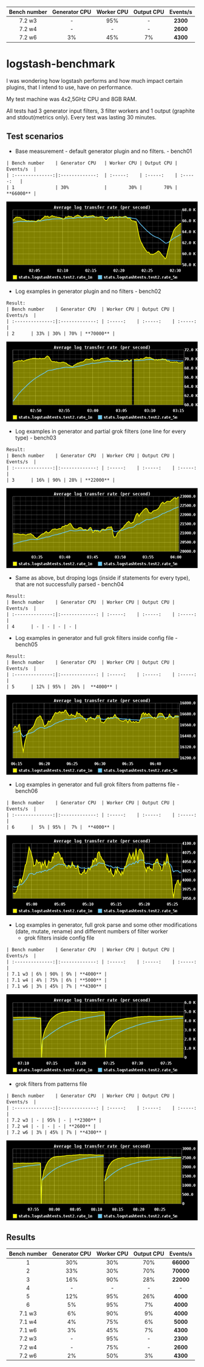 | Bench number    | Generator CPU  | Worker CPU | Output CPU | Events/s  |
| :--------------:|:-------------: | :-----:    | :-----:    | :-----:   |
| 7.2 w3 | - | 95% | - | **2300** |
| 7.2 w4 | - | - | - | **2600** |
| 7.2 w6 | 3% | 45% | 7% | **4300** |



logstash-benchmark
==================

I was wondering how logstash performs and how much impact certain plugins, that I intend to use, have on performance.

My test machine was 4x2,5GHz CPU and 8GB RAM.

All tests had 3 generator input filters, 3 filter workers and 1 output (graphite and stdout(metrics only).
Every test was lasting 30 minutes.


Test scenarios
-----------

* Base measurement - default generator plugin and no filters. - bench01
```
| Bench number 	  | Generator CPU   | Worker CPU | Output CPU | Events/s  |
| :--------------:|:-------------:  | :-----:	 | :-----:	  | :-----:   |
| 1  	 		  | 30% 			| 		 30% | 		  70% | **66000** |
```
![Bench01](https://github.com/matejzero/logstash-benchmark/blob/master/graphite-graphs/bench-1-average-log.png "Benchmark 01")

* Log examples in generator plugin and no filters  - bench02
```
Result: 
| Bench number    | Generator CPU  | Worker CPU | Output CPU | Events/s  |
| :--------------:|:-------------: | :-----:    | :-----:    | :-----:   |
| 2  	 | 33% | 30% | 70% | **70000** |
```
![Bench02](https://github.com/matejzero/logstash-benchmark/blob/master/graphite-graphs/bench-2-average-log.png "Benchmark 02")

* Log examples in generator and partial grok filters (one line for every type)  - bench03
```
Result: 
| Bench number    | Generator CPU  | Worker CPU | Output CPU | Events/s  |
| :--------------:|:-------------: | :-----:    | :-----:    | :-----:   |
| 3 	 | 16% | 90% | 28% | **22000** |
```
![Bench03](https://github.com/matejzero/logstash-benchmark/blob/master/graphite-graphs/bench-3-average-log.png "Benchmark 03")

* Same as above, but droping logs (inside if statements for every type), that are not successfully parsed - bench04
```
Result: 
| Bench number    | Generator CPU  | Worker CPU | Output CPU | Events/s  |
| :--------------:|:-------------: | :-----:    | :-----:    | :-----:   |
| 4 	 | - | - | - | - |
```


* Log examples in generator and full grok filters inside config file - bench05
```
Result: 
| Bench number    | Generator CPU  | Worker CPU | Output CPU | Events/s  |
| :--------------:|:-------------: | :-----:    | :-----:    | :-----:   |
| 5 	 | 12% | 95% |  26% |  **4000** |
```
![Bench05](https://github.com/matejzero/logstash-benchmark/blob/master/graphite-graphs/bench-5-average-log.png "Benchmark 05")

* Log examples in generator and full grok filters from patterns file - bench06
```
| Bench number    | Generator CPU  | Worker CPU | Output CPU | Events/s  |
| :--------------:|:-------------: | :-----:    | :-----:    | :-----:   |
| 6  	 |  5% | 95% |  7% |  **4000** |
```
![Bench06](https://github.com/matejzero/logstash-benchmark/blob/master/graphite-graphs/bench-6-average-log.png "Benchmark 06")

* Log examples in generator, full grok parse and some other modifications (date, mutate, rename) and different numbers of filter worker
  * grok filters inside config file
```
| Bench number    | Generator CPU  | Worker CPU | Output CPU | Events/s  |
| :--------------:|:-------------: | :-----:    | :-----:    | :-----:   |
| 7.1 w3 | 6% | 90% | 9% | **4000** |
| 7.1 w4 | 4% | 75% | 6% | **5000** |
| 7.1 w6 | 3% | 45% | 7% | **4300** |
```

![Bench071](https://github.com/matejzero/logstash-benchmark/blob/master/graphite-graphs/bench-71-average-log.png "Benchmark 071")

  * grok filters from patterns file

```
| Bench number    | Generator CPU  | Worker CPU | Output CPU | Events/s  |
| :--------------:|:-------------: | :-----:    | :-----:    | :-----:   |
| 7.2 w3 | - | 95% | - | **2300** |
| 7.2 w4 | - | - | - | **2600** |
| 7.2 w6 | 3% | 45% | 7% | **4300** |
```

![Bench072](https://github.com/matejzero/logstash-benchmark/blob/master/graphite-graphs/bench-72-average-log.png "Benchmark 072")

Results
-----------

| Bench number  | Generator CPU  | Worker CPU | Output CPU | Events/s  |
| :--------------:|:-------------:| :-----:| :-----:| :-----:|
| 1  	 | 30% | 30% | 70% | **66000** |
| 2  	 | 33% | 30% | 70% | **70000** |
| 3 	 | 16% | 90% | 28% | **22000** |
| 4 	 | - | - | - | - |
| 5 	 | 12% | 95% |  26% |  **4000** |
| 6  	 |  5% | 95% |  7% |  **4000** |
| 7.1 w3 | 6% | 90% | 9% | **4000** |
| 7.1 w4 | 4% | 75% | 6% | **5000** |
| 7.1 w6 | 3% | 45% | 7% | **4300** |
| 7.2 w3 | - | 95% | - | **2300** |
| 7.2 w4 | - | 75% | - | **2600** |
| 7.2 w6 | 2%  | 50% | 3% | **4300** |


 
